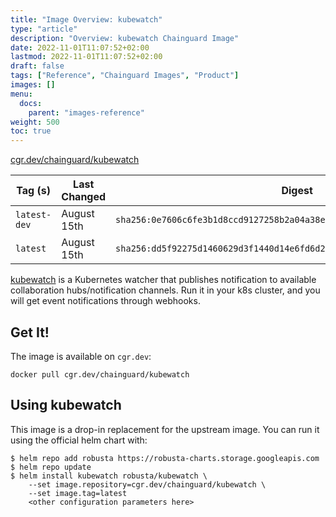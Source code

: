 ```yaml
---
title: "Image Overview: kubewatch"
type: "article"
description: "Overview: kubewatch Chainguard Image"
date: 2022-11-01T11:07:52+02:00
lastmod: 2022-11-01T11:07:52+02:00
draft: false
tags: ["Reference", "Chainguard Images", "Product"]
images: []
menu:
  docs:
    parent: "images-reference"
weight: 500
toc: true
---
```


[cgr.dev/chainguard/kubewatch](https://github.com/chainguard-images/images/tree/main/images/kubewatch)

| Tag (s)       | Last Changed | Digest                                                                    |
|---------------|--------------|---------------------------------------------------------------------------|
|  `latest-dev` | August 15th  | `sha256:0e7606c6fe3b1d8ccd9127258b2a04a38e79ee52cb0071e2904d9c6333564008` |
|  `latest`     | August 15th  | `sha256:dd5f92275d1460629d3f1440d14e6fd6d215a87389496911dc74a79ac3fa1496` |



[kubewatch](https://github.com/robusta-dev/kubewatch) is a Kubernetes watcher that publishes notification to available collaboration hubs/notification channels. Run it in your k8s cluster, and you will get event notifications through webhooks.

## Get It!

The image is available on `cgr.dev`:

```
docker pull cgr.dev/chainguard/kubewatch
```

## Using kubewatch

This image is a drop-in replacement for the upstream image.
You can run it using the official helm chart with:

```shell
$ helm repo add robusta https://robusta-charts.storage.googleapis.com
$ helm repo update
$ helm install kubewatch robusta/kubewatch \
    --set image.repository=cgr.dev/chainguard/kubewatch \
    --set image.tag=latest
    <other configuration parameters here>
```

